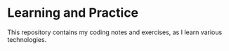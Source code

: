 # Learning and Practice
This repository contains my coding notes and exercises, as I learn various technologies.
